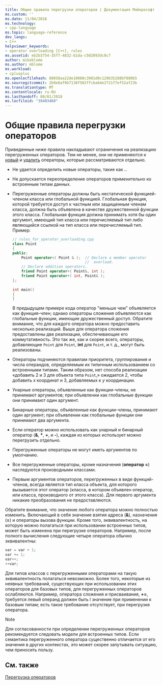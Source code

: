 ```yaml
---
title: Общие правила перегрузки операторов | Документация Майкрософт
ms.custom: ''
ms.date: 11/04/2016
ms.technology:
- cpp-language
ms.topic: language-reference
dev_langs:
- C++
helpviewer_keywords:
- operator overloading [C++], rules
ms.assetid: eb2b3754-35f7-4832-b1da-c502893dc0c7
author: mikeblome
ms.author: mblome
ms.workload:
- cplusplus
ms.openlocfilehash: 80058aa22de10088c3901d0c129635288bf880b5
ms.sourcegitcommit: 2b9e8af9b7138f502ffcba64e2721f7ef52af23b
ms.translationtype: MT
ms.contentlocale: ru-RU
ms.lasthandoff: 08/01/2018
ms.locfileid: "39403460"
---
```

# <a name="general-rules-for-operator-overloading"></a>Общие правила перегрузки операторов
Приведенные ниже правила накладывают ограничения на реализацию перегруженных операторов. Тем не менее, они не применяются к [новый](../cpp/new-operator-cpp.md) и [удалить](../cpp/delete-operator-cpp.md) операторы, которые рассматриваются отдельно.  
  
-   Не удается определить новые операторы, такие как **.**.  
  
-   Не допускается переопределение операторов применительно ко встроенным типам данных.  
  
-   Перегруженные операторы должны быть нестатической функцией-членом класса или глобальной функцией. Глобальная функция, которой требуется доступ к частным или защищенным членам класса, должна быть объявлена в качестве дружественной функции этого класса. Глобальная функция должна принимать хотя бы один аргумент, имеющий тип класса или перечисляемый тип либо являющийся ссылкой на тип класса или перечисляемый тип. Пример:  
  
    ```cpp  
    // rules_for_operator_overloading.cpp  
    class Point  
    {  
    public:  
        Point operator<( Point & );  // Declare a member operator   
                                     //  overload.  
        // Declare addition operators.  
        friend Point operator+( Point&, int );  
        friend Point operator+( int, Point& );  
    };  
  
    int main()  
    {  
    }  
    ```  
  
     В предыдущем примере кода оператор "меньше чем" объявляется как функция-член; однако операторы сложения объявляются как глобальные функции, имеющие дружественный доступ. Обратите внимание, что для каждого оператора можно предоставить несколько реализаций. Выше для оператора сложения предоставлены две реализации, обеспечивающие его коммутативность. Это так же, как и скорее всего, операторы, добавляющие `Point` для `Point`, **int** для `Point`, и т. д., могут быть реализованы.  
  
-   Операторы подчиняются правилам приоритета, группирования и числа операндов, определяемым их типичным использованием со встроенными типами. Таким образом, нет способа реализации «добавить 2 и 3 для объекта типа `Point`,» ожидается 2, чтобы добавить *x* координат и 3, добавляемых к *y* координации.  
  
-   Унарные операторы, объявленные как функции-члены, не принимают аргументов; при объявлении как глобальные функции они принимают один аргумент.  
  
-   Бинарные операторы, объявленные как функции-члены, принимают один аргумент; при объявлении как глобальные функции они принимают два аргумента.  
  
-   Если оператор можно использовать как унарный и бинарный оператор (__&__, __*__, __+__, и __-__), каждая из которых использует можно перегрузить отдельно.  
  
-   Перегруженные операторы не могут иметь аргументов по умолчанию.  
  
-   Все перегруженные операторы, кроме назначения (**оператор =**) наследуются производными классами.  
  
-   Первым аргументов операторов, перегруженных в виде функций-членов, всегда является тип класса объекта, для которого вызывается этот оператор (класса, в котором объявлен оператор, или класса, производного от этого класса). Для первого аргумента никакие преобразования не предоставляются.  
  
 Обратите внимание, что значение любого оператора можно полностью изменить. Включающий в себя значение взятия адреса (**&**), назначения (**=**) и операторы вызова функции. Кроме того, эквивалентность, на которую можно полагаться при использовании встроенных типов, может быть изменена при перегрузке операторов. Например, после полного вычисления следующие четыре оператора обычно эквивалентны:  
  
```cpp 
var = var + 1;  
var += 1;  
var++;  
++var;  
```  
  
 Для типов классов с перегруженными операторами на такую эквивалентность полагаться невозможно. Более того, некоторые из неявных требований, существующих при использовании этих операторов для базовых типов, для перегруженных операторов ослабляются. Например, оператора сложения и присваивания, **+=**, требуется левый операнд должен быть l значение при применении к базовым типам; есть такое требование отсутствует, при перегрузке оператора.  
  
> [!NOTE]
> Для согласованности при определении перегруженных операторов рекомендуется следовать модели для встроенных типов. Если семантика перегруженного оператора существенно отличается от его значения в других контекстах, это может скорее запутывать ситуацию, чем приносить пользу.  
  
## <a name="see-also"></a>См. также  
 [Перегрузка операторов](../cpp/operator-overloading.md)